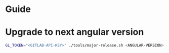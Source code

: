 Guide
===

# Upgrade to next angular version

```bash
GL_TOKEN="<GITLAB-API-KEY>" ./tools/major-release.sh <ANGULAR-VERSION>
```
